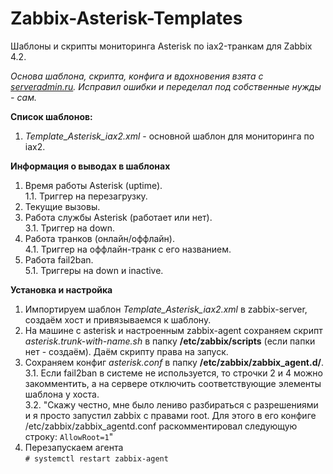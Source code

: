 # Zabbix-Asterisk-Templates
Шаблоны и скрипты мониторинга Asterisk по iax2-транкам для Zabbix 4.2.

*Основа шаблона, скрипта, конфига и вдохновения взята с [serveradmin.ru](https://serveradmin.ru/monitoring-asterisk-v-zabbix). Исправил ошибки и переделал под собственные нужды - сам.*

**Список шаблонов:**
1. *Template_Asterisk_iax2.xml* - основной шаблон для мониторинга по iax2.


**Информация о выводах в шаблонах**
1. Время работы Asterisk (uptime).<br>
1.1. Триггер на перезагрузку.
2. Текущие вызовы.
3. Работа службы Asterisk (работает или нет).<br>
3.1. Триггер на down.
4. Работа транков (онлайн/оффлайн).<br>
4.1. Триггер на оффлайн-транк с его названием.
5. Работа fail2ban.<br>
5.1. Триггеры на down и inactive.

**Установка и настройка**
1. Импортируем шаблон *Template_Asterisk_iax2.xml* в zabbix-server, создаём хост и привязываемся к шаблону.
2. На машине с asterisk и настроенным zabbix-agent сохраняем скрипт *asterisk.trunk-with-name.sh* в папку **/etc/zabbix/scripts** (если папки нет - создаём). Даём скрипту права на запуск.
3. Сохраняем конфиг *asterisk.conf* в папку **/etc/zabbix/zabbix_agent.d/**.<br>
3.1. Если fail2ban в системе не используется, то строчки 2 и 4 можно закомментить, а на сервере отключить соответствующие элементы шаблона у хоста.<br>
3.2. "Скажу честно, мне было лениво разбираться с разрешениями и я просто запустил zabbix с правами root. Для этого в его конфиге /etc/zabbix/zabbix_agentd.conf раскомментировал следующую строку: 
`AllowRoot=1`"
4. Перезапускаем агента<br>
`# systemctl restart zabbix-agent`